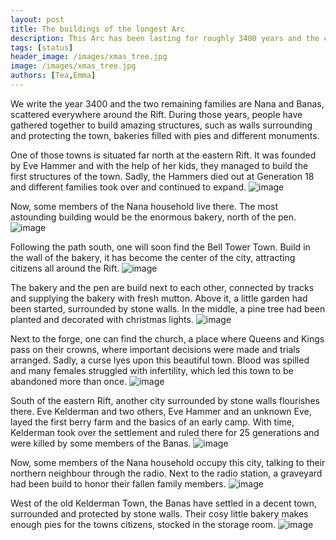 ```yaml
---
layout: post
title: The buildings of the longest Arc
description: This Arc has been lasting for roughly 3400 years and the citizens of OHOL were very creative during this time.
tags: [status]
header_image: /images/xmas_tree.jpg
image: /images/xmas_tree.jpg
authors: [Tea,Emma]
---
```


We write the year 3400 and the two remaining families are Nana and Banas, scattered everywhere around the Rift. During those years, people have gathered together to build amazing structures, such as walls surrounding and protecting the town, bakeries filled with pies and different monuments. 

One of those towns is situated far north at the eastern Rift. It was founded by Eve Hammer and with the help of her kids, they managed to build the first structures of the town. Sadly, the Hammers died out at Generation 18 and different families took over and continued to expand. 
![image](/images/hammer_familytree.jpg)

Now, some members of the Nana household live there. The most astounding building would be the enormous bakery, north of the pen. 
![image](/images/nana_town.jpg)


Following the path south, one will soon find the Bell Tower Town. Build in the wall of the bakery, it has become the center of the city, attracting citizens all around the Rift. 
![image](/images/Bell_installing_.jpg)

The bakery and the pen are build next to each other, connected by tracks and supplying the bakery with fresh mutton. Above it, a little garden had been started, surrounded by stone walls. In the middle, a pine tree had been planted and decorated with christmas lights.
![image](/images/xmas_tree.jpg)

Next to the forge, one can find the church, a place where Queens and Kings pass on their crowns, where important decisions were made and trials arranged. Sadly, a curse lyes upon this beautiful town. Blood was spilled and many females struggled with infertility, which led this town to be abandoned more than once.
![image](/images/Bell_tower.jpg)


South of the eastern Rift, another city surrounded by stone walls flourishes there. Eve Kelderman and two others, Eve Hammer and an unknown Eve, layed the first berry farm and the basics of an early camp. With time, Kelderman took over the settlement and ruled there for 25 generations and were killed by some members of the Banas.
![image](/images/kerlderman_familytree.jpg) 

Now, some members of the Nana household occupy this city, talking to their northern neighbour through the radio. Next to the radio station, a graveyard had been build to honor their fallen family members. 
![image](/images/kerlderman_town.jpg)


West of the old Kelderman Town, the Banas have settled in a decent town, surrounded and protected by stone walls. Their cosy little bakery makes enough pies for the towns citizens, stocked in the storage room. 
![image](/images/bana_town.jpg)